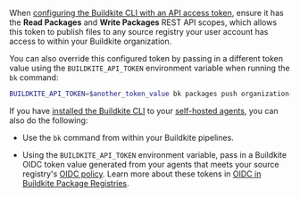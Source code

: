 When [configuring the Buildkite CLI with an API access token](/docs/platform/cli/configuration), ensure it has the **Read Packages** and **Write Packages** REST API scopes, which allows this token to publish files to any source registry your user account has access to within your Buildkite organization.

You can also override this configured token by passing in a different token value using the `BUILDKITE_API_TOKEN` environment variable when running the `bk` command:

```bash
BUILDKITE_API_TOKEN=$another_token_value bk packages push organization-slug/registry-slug ./path/to/my/file.ext
```

If you have [installed the Buildkite CLI](/docs/platform/cli/installation) to your [self-hosted agents](/docs/agent/v3/installation), you can also do the following:

- Use the `bk` command from within your Buildkite pipelines.

- Using the `BUILDKITE_API_TOKEN` environment variable, pass in a Buildkite OIDC token value generated from your agents that meets your source registry's [OIDC policy](/docs/package-registries/security/oidc#define-an-oidc-policy-for-a-registry). Learn more about these tokens in [OIDC in Buildkite Package Registries](/docs/package-registries/security/oidc).
